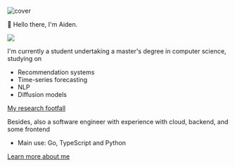 ![cover](https://i.imgur.com/1Z3fIEz.png)

👋 Hello there, I'm Aiden.


![](https://github-profile-summary-cards.vercel.app/api/cards/profile-details?username=Aidenzich&theme=github)

I'm currently a student undertaking a master's degree in computer science, studying on
- Recommendation systems
- Time-series forecasting 
- NLP
- Diffusion models

[My research footfall](https://github.com/Aidenzich/road-to-master)

Besides, also a software engineer with experience with cloud, backend, and some frontend
- Main use: Go, TypeScript and Python

[Learn more about me](https://aidenzich.github.io)


